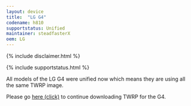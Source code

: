 ```yaml
---
layout: device
title:  "LG G4"
codename: h810
supportstatus: Unified
maintainer: steadfasterX
oem: LG
---
```


{% include disclaimer.html %}

{% include supportstatus.html %}

All models of the LG G4 were unified now which means they are using all
the same TWRP image.

Please go <a href="https://twrp.me/lg/lgg4.html">here (click)</a>
to continue downloading TWRP for the G4.
